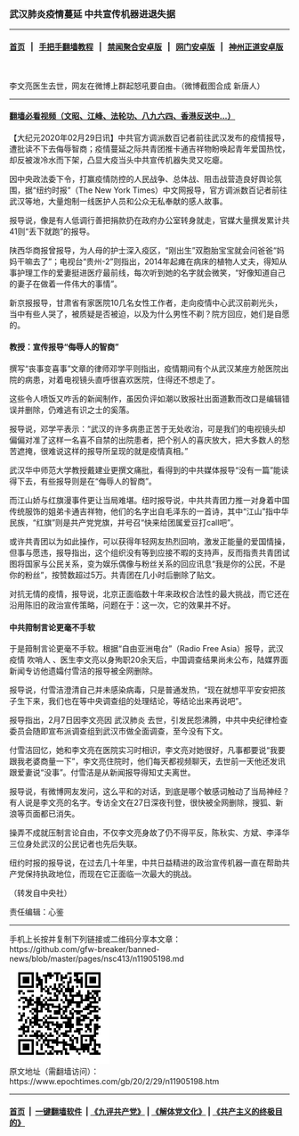 ### 武汉肺炎疫情蔓延 中共宣传机器进退失据
------------------------

#### [首页](https://github.com/gfw-breaker/banned-news/blob/master/README.md) &nbsp;&nbsp;|&nbsp;&nbsp; [手把手翻墙教程](https://github.com/gfw-breaker/guides/wiki) &nbsp;&nbsp;|&nbsp;&nbsp; [禁闻聚合安卓版](https://github.com/gfw-breaker/bn-android) &nbsp;&nbsp;|&nbsp;&nbsp; [网门安卓版](https://github.com/oGate2/oGate) &nbsp;&nbsp;|&nbsp;&nbsp; [神州正道安卓版](https://github.com/SzzdOgate/update) 



<div><img alt="" class="aligncenter wp-post-image" src="https://i.epochtimes.com/assets/uploads/2020/02/2020-02-12_110856-600x400.jpg"/>
<div class="red16 caption">
 <p>
  李文亮医生去世，网友在微博上群起怒吼要自由。（微博截图合成 新唐人）
 </p>
</div>
</div><hr/>

#### [翻墙必看视频（文昭、江峰、法轮功、八九六四、香港反送中...）](https://github.com/gfw-breaker/banned-news/blob/master/pages/link3.md)

<div><p>
 【大纪元2020年02月29日讯】中共官方调派数百记者前往武汉发布的疫情报导，遭批读不下去侮辱智商；疫情蔓延之际共青团推卡通吉祥物盼唤起青年爱国热忱，却反被泼冷水而下架，凸显大疫当头中共宣传机器失灵又吃瘪。
</p>
<p>
 因中央政法委下令，打赢疫情防控的人民战争、总体战、阻击战营造良好舆论氛围，据“纽约时报”（The New York Times）中文网报导，官方调派数百记者前往武汉等地，大量炮制一线医护人员和公众无私奉献的感人故事。
</p>
<p>
 报导说，像是有人低调行善把捐款扔在政府办公室转身就走，官媒大量撰发累计共41则“丢下就跑”的报导。
</p>
<p>
 陕西华商报曾报导，为人母的护士深入疫区，“刚出生”双胞胎宝宝就会问爸爸“妈妈干嘛去了”；电视台“贵州-2”则指出，2014年起瘫在病床的植物人丈夫，得知从事护理工作的爱妻挺进医疗最前线，每次听到她的名字就会微笑，“好像知道自己的妻子在做着一件伟大的事情”。
</p>
<p>
 新京报报导，甘肃省有家医院10几名女性工作者，走向疫情中心武汉前剃光头，当中有些人哭了，被质疑是否被迫，以及为什么男性不剃？院方回应，她们是自愿的。
</p>
<h4>
 教授：宣传报导“侮辱人的智商”
</h4>
<p>
 撰写“丧事变喜事”文章的律师邓学平则指出，疫情期间有个从武汉某座方舱医院出院的病患，对着电视镜头直呼很喜欢医院，住得还不想走了。
</p>
<p>
 这些令人喷饭又咋舌的新闻制作，虽因负评如潮以致报社出面道歉而改口是编辑错误并删除，仍难逃有识之士的奚落。
</p>
<p>
 报导说，邓学平表示：“武汉的许多病患正苦于无处收治，可是我们的电视镜头却偏偏对准了这样一名喜不自禁的出院患者，把个别人的喜庆放大，把大多数人的愁苦遮掩，很难说这样的报导所呈现的就是疫情真相。”
</p>
<p>
 武汉华中师范大学教授戴建业更撰文痛批，看得到的中共媒体报导“没有一篇”能读得下去，有些报导则是在“侮辱人的智商”。
</p>
<p>
 而江山娇与红旗漫事件更让当局难堪。纽时报导说，中共共青团力推一对身着中国传统服饰的姐弟卡通吉祥物，他们的名字出自毛泽东的一首诗，其中“江山”指中华民族，“红旗”则是共产党党旗，并号召“快来给团属爱豆打call吧”。
</p>
<p>
 或许共青团以为如此操作，可以获得年轻网友热烈回响，激发正能量的爱国情操，但事与愿违，报导指出，这个组织没有等到应接不暇的支持声，反而指责共青团试图将国家与公民关系，变为娱乐偶像与粉丝关系的回应讯息“我是你的公民，不是你的粉丝”，按赞数超过5万。共青团在几小时后删除了贴文。
</p>
<p>
 对抗无情的疫情，报导说，北京正面临数十年来政权合法性的最大挑战，而它还在沿用陈旧的政治宣传策略，问题在于：这一次，它的效果并不好。
</p>
<h4>
 中共箝制言论更毫不手软
</h4>
<p>
 于是箝制言论更毫不手软。根据“自由亚洲电台”（Radio Free Asia）报导，武汉疫情
 <ok href="https://www.epochtimes.com/gb/tag/%E5%90%B9%E5%93%A8%E4%BA%BA.html">
  吹哨人
 </ok>
 、医生李文亮以身殉职20余天后，中国调查结果尚未公布，陆媒界面新闻专访他遗孀付雪洁的报导被全网删除。
</p>
<p>
 报导说，付雪洁澄清自己并未感染病毒，只是普通发热，“现在就想平平安安把孩子生下来，我们也在等中央调查组的处理结论，等结论出来再说吧”。
</p>
<p>
 报导指出，2月7日因李文亮因
 <ok href="https://www.epochtimes.com/gb/tag/%E6%AD%A6%E6%B1%89%E8%82%BA%E7%82%8E.html">
  武汉肺炎
 </ok>
 去世，引发民怨沸腾，中共中央纪律检查委员会随即宣布派调查组到武汉市做全面调查，至今没有下文。
</p>
<p>
 付雪洁回忆，她和李文亮在医院实习时相识，李文亮对她很好，凡事都要说“我要跟我老婆商量一下”，李文亮住院时，他们每天都视频聊天，去世前一天他还发讯跟爱妻说“没事”。付雪洁是从新闻报导得知丈夫离世。
</p>
<p>
 报导说，有微博网友发问，这么平和的对话，到底是哪个敏感词触动了当局神经？有人说是李文亮的名字。专访全文在27日深夜刊登，很快被全网删除，搜狐、新浪等页面都已消失。
</p>
<p>
 操弄不成就压制言论自由，不仅李文亮身故了仍不得平反，陈秋实、方斌、李泽华三位身处武汉的公民记者也先后失联。
</p>
<p>
 纽约时报的报导说，在过去几十年里，中共日益精进的政治宣传机器一直在帮助共产党保持执政地位，而现在它正面临一次最大的挑战。
</p>
<p>
 （转发自中央社）
</p>
<p>
 责任编辑：心鉴
</p>
</div>
<hr/>
手机上长按并复制下列链接或二维码分享本文章：<br/>
https://github.com/gfw-breaker/banned-news/blob/master/pages/nsc413/n11905198.md <br/>
<a href='https://github.com/gfw-breaker/banned-news/blob/master/pages/nsc413/n11905198.md'><img src='https://github.com/gfw-breaker/banned-news/blob/master/pages/nsc413/n11905198.md.png'/></a> <br/>
原文地址（需翻墙访问）：https://www.epochtimes.com/gb/20/2/29/n11905198.htm


------------------------
#### [首页](https://github.com/gfw-breaker/banned-news/blob/master/README.md) &nbsp;|&nbsp; [一键翻墙软件](https://github.com/gfw-breaker/nogfw/blob/master/README.md) &nbsp;| [《九评共产党》](https://github.com/gfw-breaker/9ping.md/blob/master/README.md#九评之一评共产党是什么) | [《解体党文化》](https://github.com/gfw-breaker/jtdwh.md/blob/master/README.md) | [《共产主义的终极目的》](https://github.com/gfw-breaker/gczydzjmd.md/blob/master/README.md)


<img src='http://gfw-breaker.win/banned-news/pages/nsc413/n11905198.md' width='0px' height='0px'/>